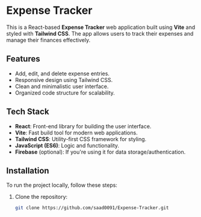 # Expense Tracker

This is a React-based **Expense Tracker** web application built using **Vite** and styled with **Tailwind CSS**. The app allows users to track their expenses and manage their finances effectively.

## Features

- Add, edit, and delete expense entries.
- Responsive design using Tailwind CSS.
- Clean and minimalistic user interface.
- Organized code structure for scalability.

## Tech Stack

- **React**: Front-end library for building the user interface.
- **Vite**: Fast build tool for modern web applications.
- **Tailwind CSS**: Utility-first CSS framework for styling.
- **JavaScript (ES6)**: Logic and functionality.
- **Firebase** (optional): If you're using it for data storage/authentication.

## Installation

To run the project locally, follow these steps:

1. Clone the repository:
   ```bash
   git clone https://github.com/saad0091/Expense-Tracker.git
